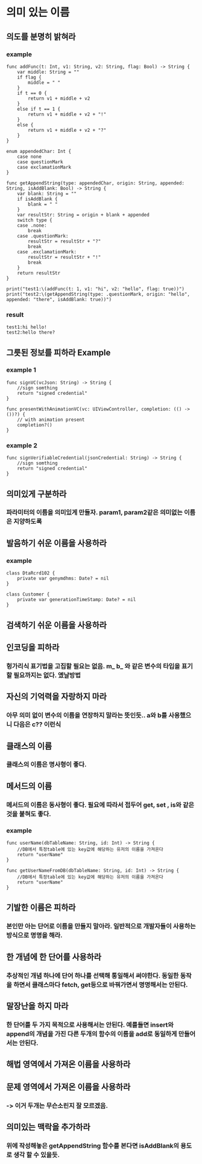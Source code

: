 
# 의미 있는 이름

## 의도를 분명히 밝혀라

### example
```
func addFunc(t: Int, v1: String, v2: String, flag: Bool) -> String {
    var middle: String = ""
    if flag {
        middle = " "
    }
    if t == 0 {
        return v1 + middle + v2
    }
    else if t == 1 {
        return v1 + middle + v2 + "!"
    }
    else {
        return v1 + middle + v2 + "?"
    }
}
```

```
enum appendedChar: Int {
    case none
    case questionMark
    case exclamationMark
}

func getAppendString(type: appendedChar, origin: String, appended: String, isAddBlank: Bool) -> String {
    var blank: String = ""
    if isAddBlank {
        blank = " "
    }
    var resultStr: String = origin + blank + appended
    switch type {
    case .none:
        break
    case .questionMark:
        resultStr = resultStr + "?"
        break
    case .exclamationMark:
        resultStr = resultStr + "!"
        break
    }
    return resultStr
}
```

```
print("test1:\(addFunc(t: 1, v1: "hi", v2: "hello", flag: true))")
print("test2:\(getAppendString(type: .questionMark, origin: "hello", appended: "there", isAddBlank: true))")
```
### result
```
test1:hi hello!
test2:hello there?
```

## 그릇된 정보를 피하라 Example

### example 1
```
func signVC(vcJson: String) -> String {
    //sign somthing
    return "signed credential"
}
```

```
func presentWithAnimationVC(vc: UIViewController, completion: (() -> ())?) {
    // with animation present
    completion?()
}
```

### example 2
```
func signVerifiableCredential(jsonCredential: String) -> String {
    //sign somthing
    return "signed credential"
}
```

## 의미있게 구분하라
### 파라미터의 이름을 의미있게 만들자. param1, param2같은 의미없는 이름은 지양하도록

## 발음하기 쉬운 이름을 사용하라
### example
```
class DtaRcrd102 {
    private var genymdhms: Date? = nil
}
```
```
class Customer {
    private var generationTimeStamp: Date? = nil
}
```

## 검색하기 쉬운 이름을 사용하라

## 인코딩을 피하라
### 헝가리식 표기법을 고집할 필요는 없음. m_ b_ 와 같은 변수의 타입을 표기할 필요까지는 없다. 옜날방법

## 자신의 기억력을 자랑하지 마라
### 아무 의미 없이 변수의 이름을 연장하지 말라는 뜻인듯.. a와 b를 사용했으니 다음은 c?? 이런식

## 클래스의 이름
### 클래스의 이름은 명사형이 좋다.

## 메서드의 이름
### 메서드의 이름은 동사형이 좋다. 필요에 따라서 접두어 get, set , is와 같은 것을 붙혀도 좋다.

### example
```
func userName(dbTableName: String, id: Int) -> String {
    //DB에서 특정table에 있는 key값에 해당하는 유저의 이름을 가져온다
    return "userName"
}
```
```
func getUserNameFromDB(dbTableName: String, id: Int) -> String {
    //DB에서 특정table에 있는 key값에 해당하는 유저의 이름을 가져온다
    return "userName"
}
```

## 기발한 이름은 피하라
### 본인만 아는 단어로 이름을 만들지 말아라. 일반적으로 개발자들이 사용하는 방식으로 명명을 해라.

## 한 개념에 한 단어를 사용하라
### 추상적인 개념 하나에 단어 하나를 선택해 통일해서 써야한다. 동일한 동작을 하면서 클래스마다 fetch, get등으로 바꿔가면서 명명해서는 안된다.

## 말장난을 하지 마라
### 한 단어를 두 가지 목적으로 사용해서는 안된다. 예를들면 insert와 append의 개념을 가진 다른 두개의 함수의 이름을 add로 동일하게 만들어서는 안된다.

## 해법 영역에서 가져온 이름을 사용하라
## 문제 영역에서 가져온 이름을 사용하라
### -> 이거 두개는 무슨소린지 잘 모르겠음.

## 의미있는 맥락을 추가하라
### 위에 작성해놓은 getAppendString 함수를 본다면 isAddBlank의 용도로 생각 할 수 있을듯.

